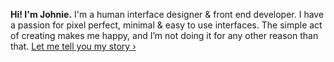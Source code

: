 **Hi! I'm Johnie.** I'm a human interface designer & front end developer. I have a passion for pixel perfect, minimal & easy to use interfaces. The simple act of creating makes me happy, and I’m not doing it for any other reason than that. [Let me tell you my story ›](#story)
